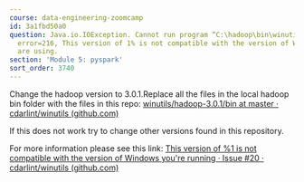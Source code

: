 ```yaml
---
course: data-engineering-zoomcamp
id: 3a1fbd50a0
question: Java.io.IOException. Cannot run program “C:\hadoop\bin\winutils.exe”. CreateProcess
  error=216, This version of 1% is not compatible with the version of Windows you
  are using.
section: 'Module 5: pyspark'
sort_order: 3740
---
```


Change the hadoop version to 3.0.1.Replace all the files in the local hadoop bin folder with the files in this repo:  [winutils/hadoop-3.0.1/bin at master · cdarlint/winutils (github.com)](https://github.com/cdarlint/winutils/tree/master/hadoop-3.0.1/bin)

If this does not work try to change other versions found in this repository.

For more information please see this link: [This version of %1 is not compatible with the version of Windows you're running · Issue #20 · cdarlint/winutils (github.com)](https://github.com/cdarlint/winutils/issues/20)

